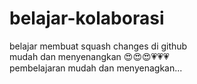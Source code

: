 # belajar-kolaborasi
belajar membuat squash changes di github<br>
mudah dan menyenangkan 😍😍😍💗💗💗<br>
pembelajaran mudah dan menyenagkan...

